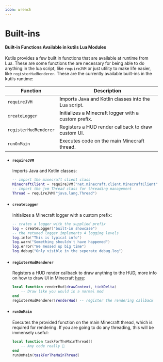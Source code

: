 ```yaml
---
icon: wrench
---
```


# Built-ins

#### Built-in Functions Available in kutils Lua Modules

Kutils provides a few built in functions that are available at runtime from Lua. These are some functions the are necessary for being able to do anything in the lua script, like `requireJVM` or just utility to make life easier, like `registerHudRenderer`. These are the currently available built-ins in the kutils runtime:

| Function              | Description                                          |
| --------------------- | ---------------------------------------------------- |
| `requireJVM`          | Imports Java and Kotlin classes into the Lua script. |
| `createLogger`        | Initializes a Minecraft logger with a custom prefix. |
| `registerHudRenderer` | Registers a HUD render callback to draw custom UI.   |
| `runOnMain`           | Executes code on the main Minecraft thread.          |

*   #### **`requireJVM`**

    Imports Java and Kotlin classes:

    ```lua
    -- import the minecraft client class
    MinecraftClient = requireJVM("net.minecraft.client.MinecraftClient")
    -- import the jvm Thread class for threading management
    Thread = requireJVM("java.lang.Thread")
    ```
*   #### **`createLogger`**

    Initializes a Minecraft logger with a custom prefix:

    ```lua
    -- crates a logger with the supplied prefix
    log = createLogger("built-in showcase")
    -- the retuned logger implements 4 logging levels
    log.info("This is typical info")
    log.warn("Something shouldn't have happened")
    log.error("We messed up big time")
    log.debug("Only visible in the seperate debug.log")
    ```
*   #### **`registerHudRenderer`**

    Registers a HUD render callback to draw anything to the HUD, more info on how to draw UI in Minecraft [here](https://docs.fabricmc.net/develop/rendering/basic-concepts):

    ```lua
    local function renderHud(drawContext, tickDelta)
        -- Draw like you would in a normal mod
    end
    registerHudRenderer(renderHud) -- register the rendering callback
    ```
*   #### **`runOnMain`**

    Executes the provided function on the main Minecraft thread, which is required for rendering. If you are going to do any threading, this will be immensely useful:

    ```lua
    local function taskForTheMainThread()
        -- Any code really 🤷
    end
    runOnMain(taskForTheMainThread)
    ```
